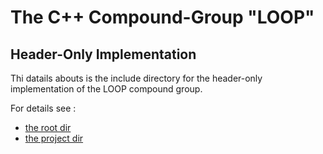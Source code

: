 #  The C++ Compound-Group "LOOP" #

## Header-Only Implementation ##

Thi datails abouts is the include directory for the header-only implementation of the LOOP compound group.

For details see :
 - [the root dir](https://github.com/F-Haferkorn/ogis-modern-cxx-future-cpp)
 - [the project dir](../..)
